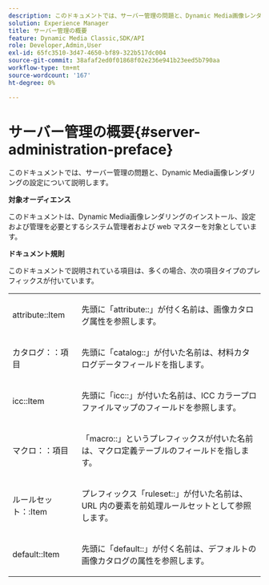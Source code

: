 ```yaml
---
description: このドキュメントでは、サーバー管理の問題と、Dynamic Media画像レンダリングの設定について説明します。
solution: Experience Manager
title: サーバー管理の概要
feature: Dynamic Media Classic,SDK/API
role: Developer,Admin,User
exl-id: 65fc3510-3d47-4650-bf89-322b517dc004
source-git-commit: 38afaf2ed0f01868f02e236e941b23eed5b790aa
workflow-type: tm+mt
source-wordcount: '167'
ht-degree: 0%

---
```


# サーバー管理の概要{#server-administration-preface}

このドキュメントでは、サーバー管理の問題と、Dynamic Media画像レンダリングの設定について説明します。

**対象オーディエンス**

このドキュメントは、Dynamic Media画像レンダリングのインストール、設定および管理を必要とするシステム管理者および web マスターを対象としています。

**ドキュメント規則**

このドキュメントで説明されている項目は、多くの場合、次の項目タイプのプレフィックスが付いています。

<table id="simpletable_E96BA470B3CE4266A9E6ED0440A56C40"> 
 <tr class="strow"> 
  <td class="stentry"> <p>attribute::Item </p></td> 
  <td class="stentry"> <p>先頭に「attribute::」が付く名前は、画像カタログ属性を参照します。 </p></td> 
 </tr> 
 <tr class="strow"> 
  <td class="stentry"> <p>カタログ：：項目 </p></td> 
  <td class="stentry"> <p>先頭に「catalog::」が付いた名前は、材料カタログデータフィールドを指します。 </p></td> 
 </tr> 
 <tr class="strow"> 
  <td class="stentry"> <p>icc::Item </p></td> 
  <td class="stentry"> <p>先頭に「icc::」が付いた名前は、ICC カラープロファイルマップのフィールドを参照します。 </p></td> 
 </tr> 
 <tr class="strow"> 
  <td class="stentry"> <p>マクロ：：項目 </p></td> 
  <td class="stentry"> <p>「macro::」というプレフィックスが付いた名前は、マクロ定義テーブルのフィールドを指します。 </p></td> 
 </tr> 
 <tr class="strow"> 
  <td class="stentry"> <p>ルールセット：:Item </p></td> 
  <td class="stentry"> <p>プレフィックス「ruleset::」が付いた名前は、URL 内の要素を前処理ルールセットとして参照します。 </p></td> 
 </tr> 
 <tr class="strow"> 
  <td class="stentry"> <p>default::Item </p></td> 
  <td class="stentry"> <p>先頭に「default::」が付く名前は、デフォルトの画像カタログの属性を参照します。 </p></td> 
 </tr> 
</table>
